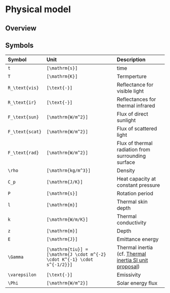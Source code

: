 # Physical model

## Overview



## Symbols

| Symbol | Unit | Description |
| :----- | :--- | :---------- |
| ``t`` | ``[\mathrm{s}]`` | time |
| ``T`` | ``[\mathrm{K}]`` | Termperture |
| ``R_\text{vis}`` | ``[\text{-}]`` | Reflectance for visible light |
| ``R_\text{ir}`` | ``[\text{-}]`` | Reflectances for thermal infrared |
| ``F_\text{sun}`` | ``[\mathrm{W/m^2}]`` | Flux of direct sunlight |
| ``F_\text{scat}`` | ``[\mathrm{W/m^2}]`` | Flux of scattered light |
| ``F_\text{rad}`` | ``[\mathrm{W/m^2}]`` | Flux of thermal radiation from surrounding surface |
| ``\rho`` | ``[\mathrm{kg/m^3}]`` | Density |
| ``C_p`` | ``[\mathrm{J/K}]`` | Heat capacity at constant pressure |
| ``P`` | ``[\mathrm{s}]`` | Rotation period |
| ``l`` | ``[\mathrm{m}]`` | Thermal skin depth |
| ``k`` | ``[\mathrm{W/m/K}]`` | Thermal conductivity |
| ``z`` | ``[\mathrm{m}]`` | Depth |
| ``E`` | ``[\mathrm{J}]`` | Emittance energy |
| ``\Gamma`` | ``[\mathrm{tiu}] = [\mathrm{J \cdot m^{-2} \cdot K^{-1} \cdot s^{-1/2}}]`` | Thermal inertia (cf. [Thermal inertia SI unit proposal](https://nathaniel.putzig.com/research/tiu.html)) |
| ``\varepsilon`` | ``[\text{-}]`` | Emissivity |
| ``\Phi`` | ``[\mathrm{W/m^2}]`` | Solar energy flux |
